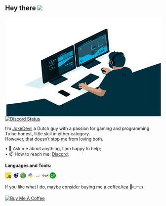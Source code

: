 ## Hey there <img src="https://media.giphy.com/media/hvRJCLFzcasrR4ia7z/giphy.gif" width="25px">
<img align="right" alt="GIF" src="https://raw.githubusercontent.com/JokeDevil/JokeDevil/master/code.gif" width="500" height="320" max-width="500" max-height="320" />
<a href="https://discord.gg/prefech" title=""><img alt="Discord Status" src="https://discordapp.com/api/guilds/721339695199682611/widget.png"></a>


I’m [JokeDevil](https://github.com/JokeDevil) a Dutch guy with a passion for gaming and programming.  
To be honest, little skill in either category.  
However, that doesn’t stop me from loving both.  

• 💬 Ask me about anything, I am happy to help;  
• 📫 How to reach me: [Discord](https://discord.gg/prefech);  
  
**Languages and Tools:**  

<code><img height="20" src="https://raw.githubusercontent.com/github/explore/80688e429a7d4ef2fca1e82350fe8e3517d3494d/topics/javascript/javascript.png"></code>
<code><img height="20" src="https://raw.githubusercontent.com/github/explore/80688e429a7d4ef2fca1e82350fe8e3517d3494d/topics/lua/lua.png"></code>
<code><img height="20" src="https://raw.githubusercontent.com/github/explore/80688e429a7d4ef2fca1e82350fe8e3517d3494d/topics/nodejs/nodejs.png"></code>
<code><img height="20" src="https://raw.githubusercontent.com/github/explore/80688e429a7d4ef2fca1e82350fe8e3517d3494d/topics/python/python.png"></code>
<code><img height="20" src="https://raw.githubusercontent.com/github/explore/80688e429a7d4ef2fca1e82350fe8e3517d3494d/topics/mysql/mysql.png"></code>
<code><img height="20" src="https://raw.githubusercontent.com/github/explore/80688e429a7d4ef2fca1e82350fe8e3517d3494d/topics/git/git.png"></code>
<code><img height="20" src="https://raw.githubusercontent.com/github/explore/80688e429a7d4ef2fca1e82350fe8e3517d3494d/topics/csharp/csharp.png"></code>

If you like what I do, maybe consider buying me a coffee/tea 🥺👉👈  
  
<a href="https://bmc.xyz/JokeDevil" target="_blank"><img src="https://cdn.buymeacoffee.com/buttons/v2/default-blue.png" alt="Buy Me A Coffee" width="150" ></a>
